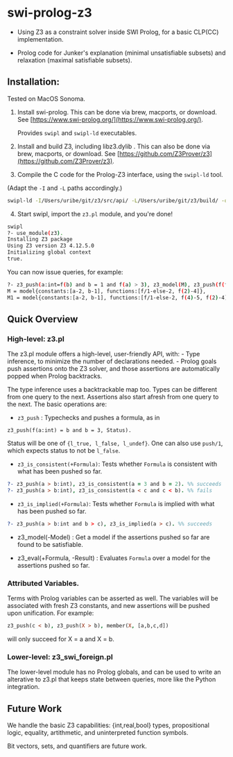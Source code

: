 # swi-prolog-z3

- Using Z3 as a constraint solver inside SWI Prolog, for a basic CLP(CC) implementation.

- Prolog code for Junker's explanation (minimal unsatisfiable subsets) and relaxation (maximal satisfiable subsets).


## Installation:

Tested on MacOS Sonoma.

1. Install swi-prolog. This can be done via brew, macports, or download. See [https://www.swi-prolog.org/](https://www.swi-prolog.org/).

   Provides `swipl` and `swipl-ld` executables.

2. Install and build Z3, including libz3.dylib . This can also be done via brew, macports, or download.
See [https://github.com/Z3Prover/z3](https://github.com/Z3Prover/z3).

3. Compile the C code for the Prolog-Z3 interface, using the `swipl-ld` tool.

(Adapt the `-I` and `-L` paths accordingly.)

```bash
swipl-ld -I/Users/uribe/git/z3/src/api/ -L/Users/uribe/git/z3/build/ -o z3_swi_foreign -shared z3_swi_foreign.c -lz3
```

4. Start swipl, import the `z3.pl` module, and you're done!

```bash
swipl
?- use_module(z3).
Installing Z3 package
Using Z3 version Z3 4.12.5.0
Initializing global context
true.
```

You can now issue queries, for example:

```bash
?- z3_push(a:int=f(b) and b = 1 and f(a) > 3), z3_model(M), z3_push(f(f(a)) = 5), z3_model(M1).
M = model{constants:[a-2, b-1], functions:[f/1-else-2, f(2)-4]},
M1 = model{constants:[a-2, b-1], functions:[f/1-else-2, f(4)-5, f(2)-4]}.
```

## Quick Overview

### High-level: z3.pl

The z3.pl module offers a high-level, user-friendly API, with:
    - Type inference, to minimize the number of declarations needed.
    - Prolog goals push assertions onto the Z3 solver, and those assertions are automatically popped when Prolog backtracks.

The type inference uses a backtrackable map too. Types can be different from one query to the next. 
Assertions also start afresh from one query to the next. The basic operations are:

- `z3_push` : Typechecks and pushes a formula, as in
```
z3_push(f(a:int) = b and b = 3, Status).
```
Status will be one of `{l_true, l_false, l_undef}`. One can also use `push/1`, which expects status to not be `l_false`.

- `z3_is_consistent(+Formula)`: Tests whether `Formula` is consistent with what has been pushed so far.

```prolog
?- z3_push(a > b:int), z3_is_consistent(a = 3 and b = 2). %% succeeds
?- z3_push(a > b:int), z3_is_consistent(a < c and c < b). %% fails
```

- `z3_is_implied(+Formula)`: Tests whether `Formula` is implied with what has been pushed so far.

```prolog
?- z3_push(a > b:int and b > c), z3_is_implied(a > c). %% succeeds
```

- z3_model(-Model) : Get a model if the assertions pushed so far are found to be satisfiable.

- z3_eval(+Formula, -Result) : Evaluates `Formula` over a model for the assertions pushed so far.

### Attributed Variables.

Terms with Prolog variables can be asserted as well. The variables will be associated with fresh Z3 constants, and new
assertions will be pushed upon unification. For example:

```prolog
z3_push(c < b), z3_push(X > b), member(X, [a,b,c,d])
```
will only succeed for X = a and X = b.


### Lower-level: z3_swi_foreign.pl

The lower-level module has no Prolog globals, and can be used to write an alterative to z3.pl that keeps state between queries,
more like the Python integration.


## Future Work

We handle the basic Z3 capabilities: {int,real,bool} types, propositional logic, equality, artithmetic, and uninterpreted function symbols.

Bit vectors, sets, and quantifiers are future work.

